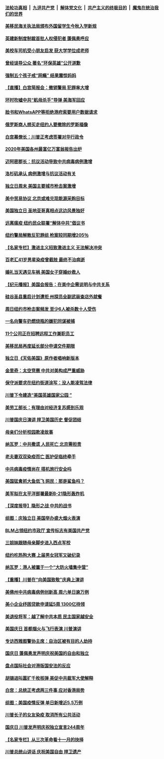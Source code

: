 ####  [法轮功真相](../../../../basic/blob/master/README.md?t=07070802) &nbsp;|&nbsp; [九评共产党](../../../../9ping.md/blob/master/README.md?t=07070802) &nbsp;|&nbsp; [解体党文化](../../../../jtdwh.md/blob/master/README.md?t=07070802)  &nbsp;|&nbsp; [共产主义的终极目的](../../../../gczydzjmd.md/blob/master/README.md?t=07070802) &nbsp;|&nbsp; [魔鬼在统治我们的世界](../../../../mgztzwmdsj.md/blob/master/README.md?t=07070802) 

#### [美移民海关执法局颁布外国留学生今秋入学新规](../pages/nsc412/n12237306.md?t=07070802) 

#### [英建新制度制裁首批人权侵犯者 蓬佩奥呼应](../pages/nsc412/n12237281.md?t=07070802) 

#### [美校车司机受小朋友启发 获大学学位成老师](../pages/nsc412/n12237150.md?t=07070802) 

#### [曾经误导公众 著名“环保英雄”公开道歉](../pages/nsc412/n12236295.md?t=07070802) 

#### [强制五个孩子戒“网瘾” 结果震惊妈妈](../pages/nsc412/n12237076.md?t=07070802) 

#### [【直播】白宫简报会：撤销警局 犯罪率大增](../pages/nsc412/n12236567.md?t=07070802) 

#### [环时吹嘘中共“航母杀手”导弹 美海军回应](../pages/nsc412/n12236663.md?t=07070802) 

#### [脸书和WhatsAPP等拒绝港府索要用户数据请求](../pages/nsc412/n12236669.md?t=07070802) 

#### [俄罗斯商人想买走纽约人要撤除的罗斯福像](../pages/nsc412/n12234844.md?t=07070802) 

#### [白宫幕僚长：川普正考虑签署对华行政令](../pages/nsc412/n12236557.md?t=07070802) 

#### [2020年美国各州最富亿万富翁报告出炉](../pages/nsc412/n12236331.md?t=07070802) 

#### [迈阿密郡长：抗议活动导致中共病毒病例激增](../pages/nsc412/n12236379.md?t=07070802) 

#### [洛杉矶承认 病例激增与抗议活动有关](../pages/nsc412/n12235993.md?t=07070802) 

#### [独立日周末 美国主要城市枪击案激增](../pages/nsc412/n12236274.md?t=07070802) 

#### [美中贸易协议 北京或难兑现能源采购目标](../pages/nsc412/n12236355.md?t=07070802) 

#### [美国独立日 圣地亚哥真相点这边风景独好](../pages/nsc412/n12236330.md?t=07070802) 

#### [远离瘟疫 纽约民众联署“解体中共”倡议书](../pages/nsc412/n12235230.md?t=07070802) 

#### [纽约警局解散反犯罪组 枪案较同期增205％](../pages/nsc412/n12235227.md?t=07070802) 

#### [【名家专栏】激进主义招致激进主义 无法解决冲突](../pages/nsc412/n12223379.md?t=07070802) 

#### [百老汇41岁男星染疫曾截肢 最终不治病逝](../pages/nsc412/n12235597.md?t=07070802) 

#### [婚礼当天遇见车祸 美国女子穿婚纱救人](../pages/nsc412/n12235316.md?t=07070802) 

#### [【纪元播报】美国会报告：在美中企需说明与中共关系](../pages/nsc412/n12235266.md?t=07070802) 

#### [硅谷圣县重启计划遭拒    州探员全副武装查店外就餐](../pages/nsc412/n12235364.md?t=07070802) 

#### [周日纽约市枪击案频发  至少6人被杀数十人受伤](../pages/nsc412/n12235213.md?t=07070802) 

#### [一名向警车扔燃烧瓶的嫌犯同谋被捕](../pages/nsc412/n12235224.md?t=07070802) 

#### [11个公司正在招聘远程工作兼职员工](../pages/nsc412/n12231354.md?t=07070802) 

#### [美移民局再度延长部分申请交件期限](../pages/nsc412/n12234882.md?t=07070802) 

#### [独立日《天佑美国》原作者唱响新版本](../pages/nsc412/n12234638.md?t=07070802) 

#### [金里奇：太空竞赛 中共对美构成严重威胁](../pages/nsc412/n12234710.md?t=07070802) 

#### [保守派要求在纽约街道涂写：没人能凌驾法律](../pages/nsc412/n12234639.md?t=07070802) 

#### [川普下令建造“美国英雄国家公园 ”](../pages/nsc412/n12234559.md?t=07070802) 

#### [美劳工部长：有理由对经济复苏感到乐观](../pages/nsc412/n12234411.md?t=07070802) 

#### [川普国庆日演讲 捍卫美国历史 督促团结](../pages/nsc412/n12234287.md?t=07070802) 

#### [母亲们分析校园欺凌故事](../pages/nsc412/n12234307.md?t=07070802) 

#### [纳瓦罗：中共撒谎 人民死亡 北京需担责](../pages/nsc412/n12233467.md?t=07070802) 

#### [老夫妻双双染疫而亡 医护促临终牵手](../pages/nsc412/n12233242.md?t=07070802) 

#### [中共病毒疫情尚在 搭机旅行安全吗](../pages/nsc412/n12223530.md?t=07070802) 

#### [美国猛禽抓大鱼低飞 网民：那是鲨鱼吗？](../pages/nsc412/n12233469.md?t=07070802) 

#### [美军拟在太平洋部署最新B-21隐形轰炸机](../pages/nsc412/n12226255.md?t=07070802) 

#### [【深度报导】隐形之战 中共的战书](../pages/nsc412/n12200980.md?t=07070802) 

#### [组图：庆独立日 美国举办盛大烟火表演](../pages/nsc412/n12233243.md?t=07070802) 

#### [BLM占领纽约市政厅 宣传标志有美国共产党](../pages/nsc412/n12232836.md?t=07070802) 

#### [三姐妹跟随母亲脚步进入西点军校](../pages/nsc412/n12233081.md?t=07070802) 

#### [纽约吃热狗大赛 上届男女冠军又破纪录](../pages/nsc412/n12233123.md?t=07070802) 

#### [纳瓦罗：港人被置于一个“大防火墙集中营”](../pages/nsc412/n12233112.md?t=07070802) 

#### [【重播】川普在“向美国致敬”庆典上演讲](../pages/nsc412/n12232497.md?t=07070802) 

#### [美佛州中共病毒病例创新高 周六单日逾万例](../pages/nsc412/n12233110.md?t=07070802) 

#### [美小企业纾困贷款申请延5周 1300亿待领](../pages/nsc412/n12233039.md?t=07070802) 

#### [美退役将军：越了解中共本质 民主国家越安全](../pages/nsc412/n12232962.md?t=07070802) 

#### [美国庆日 首都烟火与飞行表演 川普演讲](../pages/nsc412/n12233006.md?t=07070802) 

#### [专访西雅图警协主席：自治区被有目的人劫持](../pages/nsc412/n12232937.md?t=07070802) 

#### [国庆日 蓬佩奥发声明庆祝美国的自由和独立](../pages/nsc412/n12232950.md?t=07070802) 

#### [盘点国际社会对港版国安法的反应](../pages/nsc412/n12232843.md?t=07070802) 

#### [胡锡进叫嚣扩千枚核弹 美促中共裁军大使解释](../pages/nsc412/n12231558.md?t=07070802) 

#### [白宫：总统正考虑两三件事 应对香港局势](../pages/nsc412/n12232772.md?t=07070802) 

#### [组图：美国疫情反弹 单日新增近5.5万例](../pages/nsc412/n12232063.md?t=07070802) 

#### [川普长子的女友染疫 取消所有公共活动](../pages/nsc412/n12232626.md?t=07070802) 

#### [国庆日 川普发声明庆祝独立宣言244周年](../pages/nsc412/n12232602.md?t=07070802) 

#### [【名家专栏】从三次革命看十一月的抉择](../pages/nsc412/n12231190.md?t=07070802) 

#### [川普总统山讲话 庆祝美国自由 捍卫遗产](../pages/nsc412/n12232405.md?t=07070802) 

